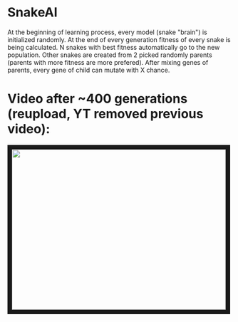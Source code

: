 # SnakeAI
At the beginning of learning process, every model (snake "brain") is initialized randomly. At the end of every generation fitness of every snake is being calculated. N snakes with best fitness automatically go to the new population. Other snakes are created from 2 picked randomly parents (parents with more fitness are more prefered). After mixing genes of parents, every gene of child can mutate with X chance.


# Video after ~400 generations (reupload, YT removed previous video): 
<a href="http://www.youtube.com/watch?feature=player_embedded&v=qOI4fGDdLSQ
" target="_blank"><img src="http://img.youtube.com/vi/qOI4fGDdLSQ/0.jpg" 
alt="" width="480" height="360" border="10" /></a>

